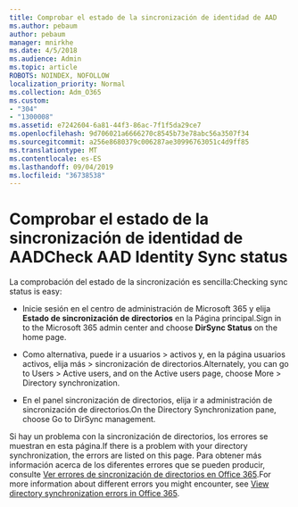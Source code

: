 ```yaml
---
title: Comprobar el estado de la sincronización de identidad de AAD
ms.author: pebaum
author: pebaum
manager: mnirkhe
ms.date: 4/5/2018
ms.audience: Admin
ms.topic: article
ROBOTS: NOINDEX, NOFOLLOW
localization_priority: Normal
ms.collection: Adm_O365
ms.custom:
- "304"
- "1300008"
ms.assetid: e7242604-6a81-44f3-86ac-7f1f5da29ce7
ms.openlocfilehash: 9d706021a6666270c8545b73e78abc56a3507f34
ms.sourcegitcommit: a256e8680379c006287ae30996763051c4d9ff85
ms.translationtype: MT
ms.contentlocale: es-ES
ms.lasthandoff: 09/04/2019
ms.locfileid: "36738538"
---
```

# <a name="check-aad-identity-sync-status"></a><span data-ttu-id="6f27e-102">Comprobar el estado de la sincronización de identidad de AAD</span><span class="sxs-lookup"><span data-stu-id="6f27e-102">Check AAD Identity Sync status</span></span>

<span data-ttu-id="6f27e-103">La comprobación del estado de la sincronización es sencilla:</span><span class="sxs-lookup"><span data-stu-id="6f27e-103">Checking sync status is easy:</span></span>
  
- <span data-ttu-id="6f27e-104">Inicie sesión en el centro de administración de Microsoft 365 y elija **Estado de sincronización de directorios** en la Página principal.</span><span class="sxs-lookup"><span data-stu-id="6f27e-104">Sign in to the Microsoft 365 admin center and choose **DirSync Status** on the home page.</span></span>

- <span data-ttu-id="6f27e-105">Como alternativa, puede ir a usuarios \> activos y, en la página usuarios activos, elija más \> sincronización de directorios.</span><span class="sxs-lookup"><span data-stu-id="6f27e-105">Alternately, you can go to Users \> Active users, and on the Active users page, choose More \> Directory synchronization.</span></span>

- <span data-ttu-id="6f27e-106">En el panel sincronización de directorios, elija ir a administración de sincronización de directorios.</span><span class="sxs-lookup"><span data-stu-id="6f27e-106">On the Directory Synchronization pane, choose Go to DirSync management.</span></span>

<span data-ttu-id="6f27e-107">Si hay un problema con la sincronización de directorios, los errores se muestran en esta página.</span><span class="sxs-lookup"><span data-stu-id="6f27e-107">If there is a problem with your directory synchronization, the errors are listed on this page.</span></span> <span data-ttu-id="6f27e-108">Para obtener más información acerca de los diferentes errores que se pueden producir, consulte [Ver errores de sincronización de directorios en Office 365](https://docs.microsoft.com//office365/enterprise/identify-directory-synchronization-errors).</span><span class="sxs-lookup"><span data-stu-id="6f27e-108">For more information about different errors you might encounter, see [View directory synchronization errors in Office 365](https://docs.microsoft.com//office365/enterprise/identify-directory-synchronization-errors).</span></span>
  